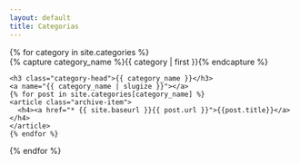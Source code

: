 ```yaml
---
layout: default
title: Categorias
---
```


<div id="archives">
{% for category in site.categories %}
  <div class="archive-group">
    {% capture category_name %}{{ category | first }}{% endcapture %}
    <div id="#{{ category_name | slugize }}"></div>
    <p></p>

    <h3 class="category-head">{{ category_name }}</h3>
    <a name="{{ category_name | slugize }}"></a>
    {% for post in site.categories[category_name] %}
    <article class="archive-item">
      <h4><a href="* {{ site.baseurl }}{{ post.url }}">{{post.title}}</a></h4>
    </article>
    {% endfor %}
  </div>
{% endfor %}
</div>
